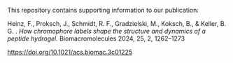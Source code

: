 This repository contains supporting information to our publication: 

Heinz, F., Proksch, J., Schmidt, R. F., Gradzielski, M., Koksch, B., & Keller, B. G. . 
*How chromophore labels shape the structure and dynamics of a peptide hydrogel.* 
Biomacromolecules 2024, 25, 2, 1262–1273

https://doi.org/10.1021/acs.biomac.3c01225
